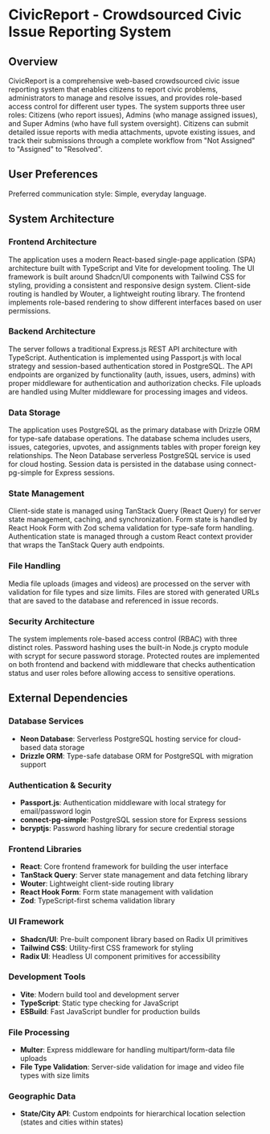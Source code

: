 # CivicReport - Crowdsourced Civic Issue Reporting System

## Overview

CivicReport is a comprehensive web-based crowdsourced civic issue reporting system that enables citizens to report civic problems, administrators to manage and resolve issues, and provides role-based access control for different user types. The system supports three user roles: Citizens (who report issues), Admins (who manage assigned issues), and Super Admins (who have full system oversight). Citizens can submit detailed issue reports with media attachments, upvote existing issues, and track their submissions through a complete workflow from "Not Assigned" to "Assigned" to "Resolved".

## User Preferences

Preferred communication style: Simple, everyday language.

## System Architecture

### Frontend Architecture
The application uses a modern React-based single-page application (SPA) architecture built with TypeScript and Vite for development tooling. The UI framework is built around Shadcn/UI components with Tailwind CSS for styling, providing a consistent and responsive design system. Client-side routing is handled by Wouter, a lightweight routing library. The frontend implements role-based rendering to show different interfaces based on user permissions.

### Backend Architecture
The server follows a traditional Express.js REST API architecture with TypeScript. Authentication is implemented using Passport.js with local strategy and session-based authentication stored in PostgreSQL. The API endpoints are organized by functionality (auth, issues, users, admins) with proper middleware for authentication and authorization checks. File uploads are handled using Multer middleware for processing images and videos.

### Data Storage
The application uses PostgreSQL as the primary database with Drizzle ORM for type-safe database operations. The database schema includes users, issues, categories, upvotes, and assignments tables with proper foreign key relationships. The Neon Database serverless PostgreSQL service is used for cloud hosting. Session data is persisted in the database using connect-pg-simple for Express sessions.

### State Management
Client-side state is managed using TanStack Query (React Query) for server state management, caching, and synchronization. Form state is handled by React Hook Form with Zod schema validation for type-safe form handling. Authentication state is managed through a custom React context provider that wraps the TanStack Query auth endpoints.

### File Handling
Media file uploads (images and videos) are processed on the server with validation for file types and size limits. Files are stored with generated URLs that are saved to the database and referenced in issue records.

### Security Architecture
The system implements role-based access control (RBAC) with three distinct roles. Password hashing uses the built-in Node.js crypto module with scrypt for secure password storage. Protected routes are implemented on both frontend and backend with middleware that checks authentication status and user roles before allowing access to sensitive operations.

## External Dependencies

### Database Services
- **Neon Database**: Serverless PostgreSQL hosting service for cloud-based data storage
- **Drizzle ORM**: Type-safe database ORM for PostgreSQL with migration support

### Authentication & Security
- **Passport.js**: Authentication middleware with local strategy for email/password login
- **connect-pg-simple**: PostgreSQL session store for Express sessions
- **bcryptjs**: Password hashing library for secure credential storage

### Frontend Libraries
- **React**: Core frontend framework for building the user interface
- **TanStack Query**: Server state management and data fetching library
- **Wouter**: Lightweight client-side routing library
- **React Hook Form**: Form state management with validation
- **Zod**: TypeScript-first schema validation library

### UI Framework
- **Shadcn/UI**: Pre-built component library based on Radix UI primitives
- **Tailwind CSS**: Utility-first CSS framework for styling
- **Radix UI**: Headless UI component primitives for accessibility

### Development Tools
- **Vite**: Modern build tool and development server
- **TypeScript**: Static type checking for JavaScript
- **ESBuild**: Fast JavaScript bundler for production builds

### File Processing
- **Multer**: Express middleware for handling multipart/form-data file uploads
- **File Type Validation**: Server-side validation for image and video file types with size limits

### Geographic Data
- **State/City API**: Custom endpoints for hierarchical location selection (states and cities within states)